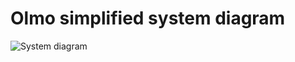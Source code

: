 # Olmo simplified system diagram

![System diagram](https://oceanlabdlstorage.blob.core.windows.net/public/Datapipeline_diagram_2.png)
